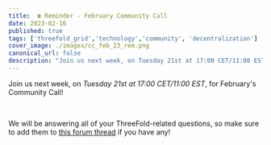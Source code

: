 ```yaml
---
title:  ☎️ Reminder - February Community Call
date: 2023-02-16
published: true
tags: ['threefold_grid','technology','community', 'decentralization']
cover_image: ./images/cc_feb_23_rem.png
canonical_url: false
description: "Join us next week, on Tuesday 21st at 17:00 CET/11:00 EST, for February's Community Call!"
---
```


Join us next week, on _Tuesday 21st at 17:00 CET/11:00 EST_, for February's Community Call! 

<br/>

We will be answering all of your ThreeFold-related questions, so make sure to add them to [this forum thread](https://forum.threefold.io/t/february-community-call-questions-from-the-tf-members/3754) if you have any!
